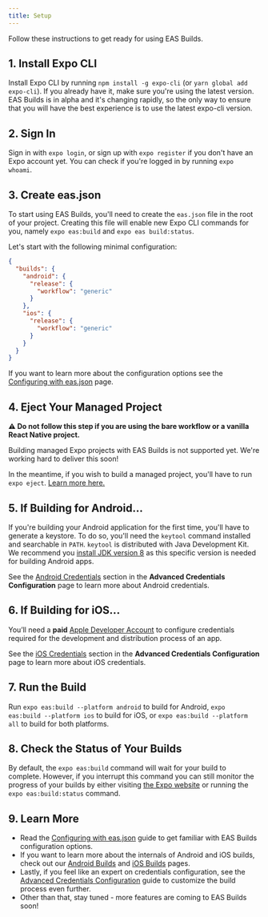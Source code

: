 ```yaml
---
title: Setup
---
```


Follow these instructions to get ready for using EAS Builds.

## 1. Install Expo CLI

Install Expo CLI by running `npm install -g expo-cli` (or `yarn global add expo-cli`). If you already have it, make sure you're using the latest version. EAS Builds is in alpha and it's changing rapidly, so the only way to ensure that you will have the best experience is to use the latest expo-cli version.

## 2. Sign In

Sign in with `expo login`, or sign up with `expo register` if you don't have an Expo account yet. You can check if you're logged in by running `expo whoami`.

## 3. Create eas.json

To start using EAS Builds, you'll need to create the `eas.json` file in the root of your project. Creating this file will enable new Expo CLI commands for you, namely `expo eas:build` and `expo eas build:status`.

Let's start with the following minimal configuration:

```json
{
  "builds": {
    "android": {
      "release": {
        "workflow": "generic"
      }
    },
    "ios": {
      "release": {
        "workflow": "generic"
      }
    }
  }
}
```

If you want to learn more about the configuration options see the [Configuring with eas.json](../eas-json/) page.

## 4. Eject Your Managed Project

**⚠️ Do not follow this step if you are using the bare workflow or a vanilla React Native project.**

Building managed Expo projects with EAS Builds is not supported yet. We're working hard to deliver this soon!

In the meantime, if you wish to build a managed project, you'll have to run `expo eject`. [Learn more here.](../../workflow/customizing/)

## 5. If Building for Android...

If you're building your Android application for the first time, you'll have to generate a keystore. To do so, you'll need the `keytool` command installed and searchable in `PATH`. `keytool` is distributed with Java Development Kit. We recommend you [install JDK version 8](https://jdk.java.net/) as this specific version is needed for building Android apps.

See the [Android Credentials](../advanced-credentials-configuration/#android-credentials) section in the **Advanced Credentials Configuration** page to learn more about Android credentials.

## 6. If Building for iOS...

You’ll need a **paid** [Apple Developer Account](https://developer.apple.com/programs) to configure credentials required for the development and distribution process of an app.

See the [iOS Credentials](../advanced-credentials-configuration/#ios-credentials) section in the **Advanced Credentials Configuration** page to learn more about iOS credentials.

## 7. Run the Build

Run `expo eas:build --platform android` to build for Android, `expo eas:build --platform ios` to build for iOS, or `expo eas:build --platform all` to build for both platforms.

## 8. Check the Status of Your Builds

By default, the `expo eas:build` command will wait for your build to complete. However, if you interrupt this command you can still monitor the progress of your builds by either visiting [the Expo website](https://expo.io/) or running the `expo eas:build:status` command.

## 9. Learn More

- Read the [Configuring with eas.json](../eas-json/) guide to get familiar with EAS Builds configuration options.
- If you want to learn more about the internals of Android and iOS builds, check out our [Android Builds](../android-builds/) and [iOS Builds](../ios-builds/) pages.
- Lastly, if you feel like an expert on credentials configuration, see the [Advanced Credentials Configuration](../advanced-credentials-configuration/) guide to customize the build process even further.
- Other than that, stay tuned - more features are coming to EAS Builds soon!
